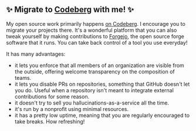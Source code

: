 ## ✨ Migrate to [Codeberg](https://codeberg.org) with me! ✨

My open source work primarily happens [on Codeberg](https://codeberg.org/wetneb).
I encourage you to migrate your projects there. It's a wonderful platform that you can also tweak yourself by making contributions to [Forgejo](https://codeberg.org/forgejo/forgejo), the open source forge software that it runs. You can take back control of a tool you use everyday!

It has many advantages:
* it lets you enforce that all members of an organization are visible from the outside, offering welcome transparency on the composition of teams.
* it lets you disable PRs on repositories, something that GitHub doesn't let you do. Useful when a repository isn't meant to integrate external contributions for some reason.
* it doesn't try to sell you hallucinations-as-a-service all the time.
* it's run by a nonprofit using minimal resources.
* it has a pretty low uptime, meaning that you are regularly encouraged to take breaks. How refreshing!
